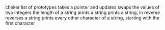 cheker
list of prototypes
takes a pointer and updates
swaps the values of two integers
 the length of a string
prints a string
prints a string, in reverse
reverses a string
prints every other character of a string, starting with the first character
